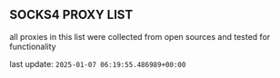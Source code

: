 ## SOCKS4 PROXY LIST

all proxies in this list were collected from open sources and tested for functionality

last update: `2025-01-07 06:19:55.486989+00:00`